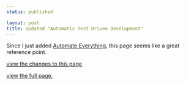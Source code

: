 ```yaml
---
status: published

layout: post
title: Updated "Automatic Test Driven Development"
---
```


Since I just added 
[Automate Everything](/content/automate-everything.html), this page
seems like a great reference point. 

[view the changes to this page](https://github.com/joelmccracken/joelmccracken.github.com/commit/6b45b2c755cd17ada814e4319f5e9b7a4f012e6a#content/automatic-test-driven-development.markdown)

[view the full page.](/content/automatic-test-driven-development.html)
